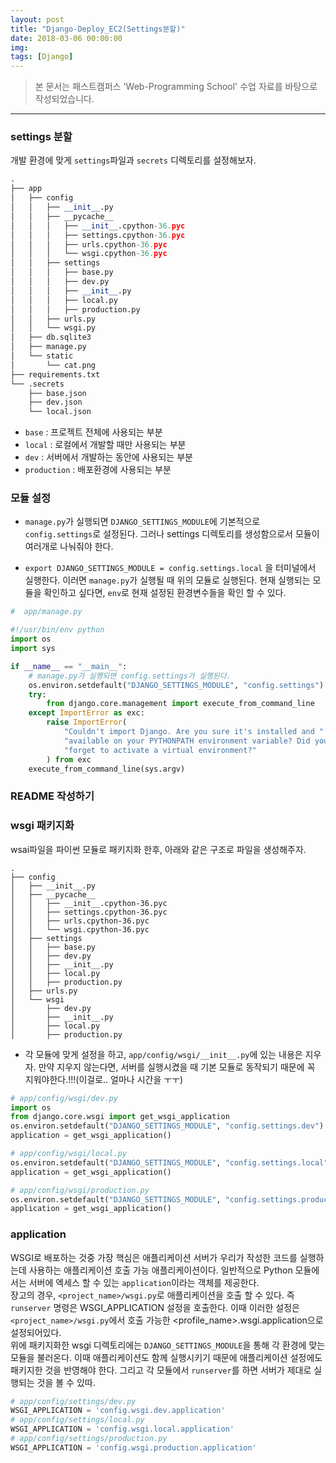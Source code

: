 ```yaml
---
layout: post
title: "Django-Deploy_EC2(Settings분할)"
date: 2018-03-06 00:00:00
img:
tags: [Django]
---
```

>본 문서는 패스트캠퍼스 'Web-Programming School' 수업 자료를 바탕으로 작성되었습니다.

---

### settings 분할
개발 환경에 맞게 `settings`파일과 `secrets` 디렉토리를 설정해보자.

```py
.
├── app
│   ├── config
│   │   ├── __init__.py
│   │   ├── __pycache__
│   │   │   ├── __init__.cpython-36.pyc
│   │   │   ├── settings.cpython-36.pyc
│   │   │   ├── urls.cpython-36.pyc
│   │   │   └── wsgi.cpython-36.pyc
│   │   ├── settings
│   │   │   ├── base.py
│   │   │   ├── dev.py
│   │   │   ├── __init__.py
│   │   │   ├── local.py
│   │   │   ├── production.py
│   │   ├── urls.py
│   │   └── wsgi.py
│   ├── db.sqlite3
│   ├── manage.py
│   └── static
│       └── cat.png
├── requirements.txt
└── .secrets
    ├── base.json
    ├── dev.json
    └── local.json

```
- `base` : 프로젝트 전체에 사용되는 부분
- `local` : 로컬에서 개발할 때만 사용되는 부분
- `dev` : 서버에서 개발하는 동안에 사용되는 부분
- `production` : 배포환경에 사용되는 부분


### 모듈 설정
- `manage.py`가 실행되면 `DJANGO_SETTINGS_MODULE`에 기본적으로 `config.settings`로 설정된다. 그러나 settings 디렉토리를 생성함으로서 모듈이 여러개로 나눠줘야 한다.

- `export DJANGO_SETTINGS_MODULE = config.settings.local` 을 터미널에서 실행한다. 이러면 `manage.py`가 실행될 때 위의 모듈로 실행된다. 현재 실행되는 모듈을 확인하고 싶다면, `env`로 현재 설정된 환경변수들을 확인 할 수 있다.

```py
#  app/manage.py

#!/usr/bin/env python
import os
import sys

if __name__ == "__main__":
    # manage.py가 실행되면 config.settings가 실행된다.
    os.environ.setdefault("DJANGO_SETTINGS_MODULE", "config.settings")
    try:
        from django.core.management import execute_from_command_line
    except ImportError as exc:
        raise ImportError(
            "Couldn't import Django. Are you sure it's installed and "
            "available on your PYTHONPATH environment variable? Did you "
            "forget to activate a virtual environment?"
        ) from exc
    execute_from_command_line(sys.argv)

```

### README 작성하기


### wsgi 패키지화
 wsai파일을 파이썬 모듈로 패키지화 한후, 아래와 같은 구조로 파일을 생성해주자.

```console
.
├── config
│   ├── __init__.py
│   ├── __pycache__
│   │   ├── __init__.cpython-36.pyc
│   │   ├── settings.cpython-36.pyc
│   │   ├── urls.cpython-36.pyc
│   │   └── wsgi.cpython-36.pyc
│   ├── settings
│   │   ├── base.py
│   │   ├── dev.py
│   │   ├── __init__.py
│   │   ├── local.py
│   │   ├── production.py
│   ├── urls.py
│   └── wsgi
│       ├── dev.py
│       ├── __init__.py
│       ├── local.py
│       ├── production.py

```

- 각 모듈에 맞게 설정을 하고, `app/config/wsgi/__init__.py`에 있는 내용은 지우자. 만약 지우지 않는다면, 서버를 실행시켰을 때 기본 모듈로 동작되기 때문에 꼭 지워야한다.!!!(이걸로.. 얼마나 시간을 ㅜㅜ)

```py
# app/config/wsgi/dev.py
import os
from django.core.wsgi import get_wsgi_application
os.environ.setdefault("DJANGO_SETTINGS_MODULE", "config.settings.dev")
application = get_wsgi_application()

# app/config/wsgi/local.py
os.environ.setdefault("DJANGO_SETTINGS_MODULE", "config.settings.local")
application = get_wsgi_application()

# app/config/wsgi/production.py
os.environ.setdefault("DJANGO_SETTINGS_MODULE", "config.settings.production")
application = get_wsgi_application()
```

### application
WSGI로 배포하는 것중 가장 핵심은 애플리케이션 서버가 우리가 작성한 코드를 실행하는데 사용하는 애플리케이션 호출 가능 애플리케이션이다. 일반적으로 Python 모듈에서는 서버에 엑세스 할 수 있는 `application`이라는 객체를 제공한다. <br>
장고의 경우, `<project_name>/wsgi.py`로 애플리케이션을 호출 할 수 있다. 즉 `runserver` 명령은 WSGI_APPLICATION 설정을 호출한다. 이때 이러한 설정은 `<project_name>/wsgi.py`에서 호출 가능한 <profile_name>.wsgi.application으로 설정되어있다.<br>
위에 패키지화한 wsgi 디렉토리에는 `DJANGO_SETTINGS_MODULE`을 통해 각 환경에 맞는 모듈을 불러온다. 이때 애플리케이션도 함께 실행시키기 때문에 애플리케이션 설정에도 패키지한 것을 반영해야 한다. 그리고 각 모듈에서 `runserver`를 하면 서버가 제대로 실행되는 것을 볼 수 있따.

```py
# app/config/settings/dev.py
WSGI_APPLICATION = 'config.wsgi.dev.application'
# app/config/settings/local.py
WSGI_APPLICATION = 'config.wsgi.local.application'
# app/config/settings/production.py
WSGI_APPLICATION = 'config.wsgi.production.application'
```
